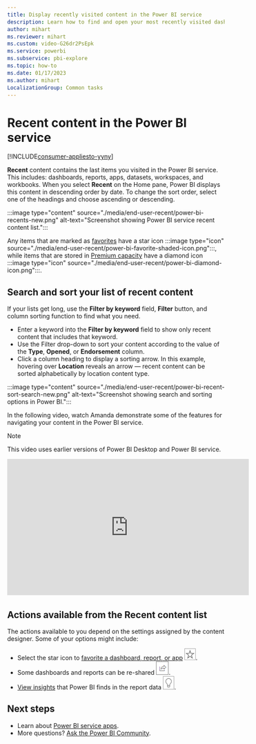 ```yaml
---
title: Display recently visited content in the Power BI service
description: Learn how to find and open your most recently visited dashboards, reports, and other content in the Power BI service.
author: mihart
ms.reviewer: mihart
ms.custom: video-G26dr2PsEpk
ms.service: powerbi
ms.subservice: pbi-explore
ms.topic: how-to
ms.date: 01/17/2023
ms.author: mihart
LocalizationGroup: Common tasks
---
```


# Recent content in the Power BI service

[!INCLUDE[consumer-appliesto-yyny](../includes/consumer-appliesto-yyny.md)]

**Recent** content contains the last items you visited in the Power BI service. This includes: dashboards, reports, apps, datasets, workspaces, and workbooks. When you select **Recent** on the Home pane, Power BI displays this content in descending order by date.  To change the sort order, select one of the headings and choose ascending or descending.

:::image type="content" source="./media/end-user-recent/power-bi-recents-new.png" alt-text="Screenshot showing Power BI service recent content list.":::

Any items that are marked as [favorites](end-user-favorite.md) have a star icon :::image type="icon" source="./media/end-user-recent/power-bi-favorite-shaded-icon.png":::, while items that are stored in [Premium capacity](end-user-license.md) have a diamond icon :::image type="icon" source="./media/end-user-recent/power-bi-diamond-icon.png":::.

## Search and sort your list of recent content

If your lists get long, use the **Filter by keyword** field, **Filter** button, and column sorting function to find what you need.

- Enter a keyword into the **Filter by keyword** field to show only recent content that includes that keyword.
- Use the Filter drop-down to sort your content according to the value of the **Type**, **Opened**, or **Endorsement** column.
- Click a column heading to display a sorting arrow. In this example, hovering over **Location** reveals an arrow &mdash; recent content can be sorted alphabetically by location content type.

:::image type="content" source="./media/end-user-recent/power-bi-recent-sort-search-new.png" alt-text="Screenshot showing search and sorting options in Power BI.":::

In the following video, watch Amanda demonstrate some of the features for navigating your content in the Power BI service.

> [!NOTE]  
> This video uses earlier versions of Power BI Desktop and Power BI service.

<iframe width="560" height="315" src="https://www.youtube.com/embed/G26dr2PsEpk" frameborder="0" allowfullscreen></iframe>

## Actions available from the Recent content list

The actions available to you depend on the settings assigned by the content designer. Some of your options might include:

- Select the star icon to [favorite a dashboard, report, or app](end-user-favorite.md) ![star icon](../collaborate-share/media/end-user-shared-with-me/power-bi-star-icon.png).
- Some dashboards and reports can be re-shared ![share icon](../collaborate-share/media/end-user-shared-with-me/power-bi-share-icon-new.png).
- [View insights](end-user-insights.md) that Power BI finds in the report data ![insights icon](../collaborate-share/media/end-user-shared-with-me/power-bi-insights.png).

## Next steps

- Learn about [Power BI service apps](end-user-apps.md).
- More questions? [Ask the Power BI Community](https://community.powerbi.com/).
